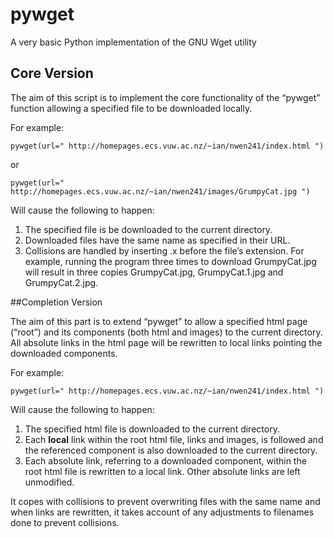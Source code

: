 # pywget
A very basic Python implementation of the GNU Wget utility

## Core Version

The aim of this script is to implement the core functionality of the “pywget” function allowing a specified file to be downloaded locally.

For example:

`pywget(url=" http://homepages.ecs.vuw.ac.nz/~ian/nwen241/index.html ")`

or

`pywget(url=" http://homepages.ecs.vuw.ac.nz/~ian/nwen241/images/GrumpyCat.jpg ")`

Will cause the following to happen:

1. The specified file is be downloaded to the current directory.
2. Downloaded files have the same name as specified in their URL.
3. Collisions are handled by inserting .x before the file’s extension. For example, running
the program three times to download GrumpyCat.jpg will result in three copies GrumpyCat.jpg, GrumpyCat.1.jpg and GrumpyCat.2.jpg.

##Completion Version

The aim of this part is to extend “pywget” to allow a specified html page (“root”) and its components (both html and images) to the current directory. All absolute links in the html page will be rewritten to local links pointing the downloaded components.

For example:

`pywget(url=" http://homepages.ecs.vuw.ac.nz/~ian/nwen241/index.html ")`

Will cause the following to happen:

1. The specified html file is downloaded to the current directory.
2. Each <strong>local</strong> link within the root html file, links and images, is followed and the referenced component is also downloaded to the current directory.
3. Each absolute link, referring to a downloaded component, within the root html file is rewritten to a local link. Other absolute links are left unmodified.

It copes with collisions to prevent overwriting files with the same name and when links are rewritten, it takes account of any adjustments to filenames done to prevent collisions.
